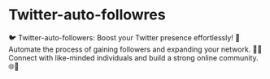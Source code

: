 # Twitter-auto-followres
🐦 Twitter-auto-followers: Boost your Twitter presence effortlessly! 🚀 Automate the process of gaining followers and expanding your network. 🤖🔗 Connect with like-minded individuals and build a strong online community. 🌐💬
